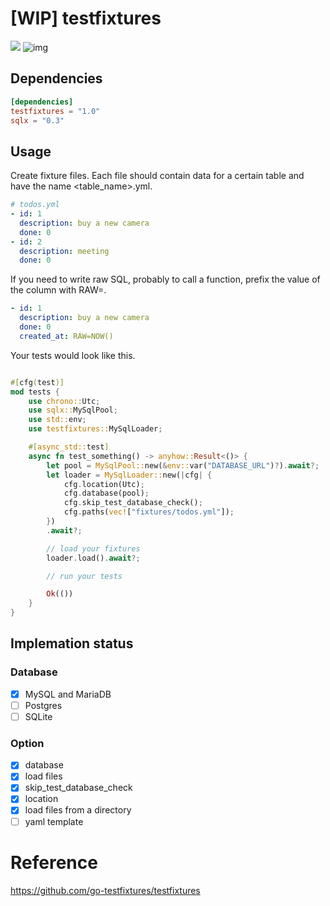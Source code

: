 # [WIP] testfixtures

![](https://img.shields.io/github/workflow/status/TaKO8Ki/testfixtures/CI/master) ![img](https://img.shields.io/github/license/TaKO8Ki/testfixtures)

## Dependencies

```toml
[dependencies]
testfixtures = "1.0"
sqlx = "0.3"
```

## Usage

Create fixture files. Each file should contain data for a certain table and have the name <table_name>.yml.

```yml
# todos.yml
- id: 1
  description: buy a new camera
  done: 0
- id: 2
  description: meeting
  done: 0
```

If you need to write raw SQL, probably to call a function, prefix the value of the column with RAW=.

```yml
- id: 1
  description: buy a new camera
  done: 0
  created_at: RAW=NOW()
```

Your tests would look like this.

```rust

#[cfg(test)]
mod tests {
    use chrono::Utc;
    use sqlx::MySqlPool;
    use std::env;
    use testfixtures::MySqlLoader;

    #[async_std::test]
    async fn test_something() -> anyhow::Result<()> {
        let pool = MySqlPool::new(&env::var("DATABASE_URL")?).await?;
        let loader = MySqlLoader::new(|cfg| {
            cfg.location(Utc);
            cfg.database(pool);
            cfg.skip_test_database_check();
            cfg.paths(vec!["fixtures/todos.yml"]);
        })
        .await?;

        // load your fixtures
        loader.load().await?;

        // run your tests

        Ok(())
    }
}

```

## Implemation status
### Database
- [x] MySQL and MariaDB
- [ ] Postgres
- [ ] SQLite

### Option
- [x] database
- [x] load files
- [x] skip_test_database_check
- [x] location
- [x] load files from a directory
- [ ] yaml template

# Reference
https://github.com/go-testfixtures/testfixtures
